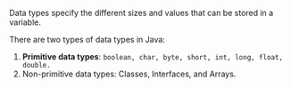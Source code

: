 Data types specify the different sizes and values that can be stored in a variable.

There are two types of data types in Java:
1. **Primitive data types**: `boolean, char, byte, short, int, long, float, double.`
2. Non-primitive data types: Classes, Interfaces, and Arrays.